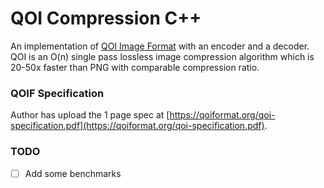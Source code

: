 # QOI Compression C++

An implementation of [QOI Image Format](https://qoiformat.org/) with an encoder and a decoder. QOI is an O(n) single pass lossless image compression algorithm which is 20-50x faster than PNG with comparable compression ratio.

### QOIF Specification
Author has upload the 1 page spec at [https://qoiformat.org/qoi-specification.pdf](https://qoiformat.org/qoi-specification.pdf).

### TODO
- [ ] Add some benchmarks
